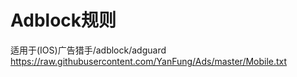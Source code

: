 
# Adblock规则
适用于(IOS)广告猎手/adblock/adguard
https://raw.githubusercontent.com/YanFung/Ads/master/Mobile.txt
#

